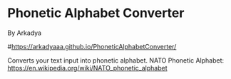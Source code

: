 # Phonetic Alphabet Converter
By Arkadya

#https://arkadyaaa.github.io/PhoneticAlphabetConverter/

Converts your text input into phonetic alphabet.
NATO Phonetic Alphabet: https://en.wikipedia.org/wiki/NATO_phonetic_alphabet
